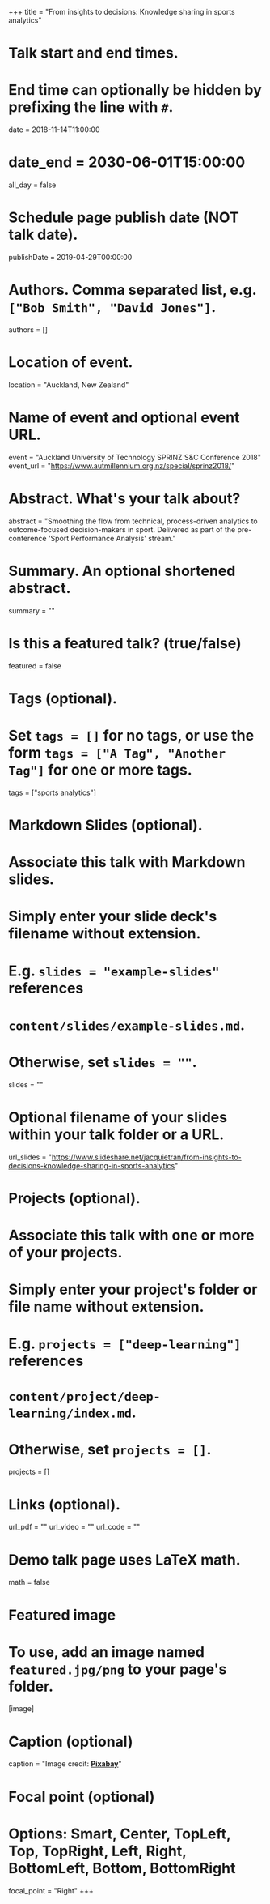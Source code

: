 +++
title = "From insights to decisions: Knowledge sharing in sports analytics"

# Talk start and end times.
#   End time can optionally be hidden by prefixing the line with `#`.
date = 2018-11-14T11:00:00
# date_end = 2030-06-01T15:00:00
all_day = false

# Schedule page publish date (NOT talk date).
publishDate = 2019-04-29T00:00:00

# Authors. Comma separated list, e.g. `["Bob Smith", "David Jones"]`.
authors = []

# Location of event.
location = "Auckland, New Zealand"

# Name of event and optional event URL.
event = "Auckland University of Technology SPRINZ S&C Conference 2018"
event_url = "https://www.autmillennium.org.nz/special/sprinz2018/"

# Abstract. What's your talk about?
abstract = "Smoothing the flow from technical, process-driven analytics to outcome-focused decision-makers in sport. Delivered as part of the pre-conference 'Sport Performance Analysis' stream."

# Summary. An optional shortened abstract.
summary = ""

# Is this a featured talk? (true/false)
featured = false

# Tags (optional).
#   Set `tags = []` for no tags, or use the form `tags = ["A Tag", "Another Tag"]` for one or more tags.
tags = ["sports analytics"]

# Markdown Slides (optional).
#   Associate this talk with Markdown slides.
#   Simply enter your slide deck's filename without extension.
#   E.g. `slides = "example-slides"` references 
#   `content/slides/example-slides.md`.
#   Otherwise, set `slides = ""`.
slides = ""

# Optional filename of your slides within your talk folder or a URL.
url_slides = "https://www.slideshare.net/jacquietran/from-insights-to-decisions-knowledge-sharing-in-sports-analytics"

# Projects (optional).
#   Associate this talk with one or more of your projects.
#   Simply enter your project's folder or file name without extension.
#   E.g. `projects = ["deep-learning"]` references 
#   `content/project/deep-learning/index.md`.
#   Otherwise, set `projects = []`.
projects = []

# Links (optional).
url_pdf = ""
url_video = ""
url_code = ""

# Demo talk page uses LaTeX math.
math = false

# Featured image
# To use, add an image named `featured.jpg/png` to your page's folder. 
[image]
  # Caption (optional)
  caption = "Image credit: [**Pixabay**](https://pixabay.com/photos/books-library-room-school-study-2596809/)"

  # Focal point (optional)
  # Options: Smart, Center, TopLeft, Top, TopRight, Left, Right, BottomLeft, Bottom, BottomRight
  focal_point = "Right"
+++